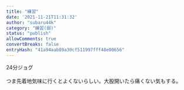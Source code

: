 ```yaml
---
title: "練習"
date: '2021-11-21T11:31:32'
author: "subaru44k"
category: "練習(弱)"
status: "publish"
allowComments: true
convertBreaks: false
entryHash: "41a94aab89a30cf511997fff48e00656"
---
```

24分ジョグ<br>
<br>
つま先着地気味に行くとよくないらしい。大股開いたら痛くない気もする。
